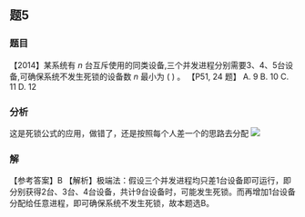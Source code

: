 ## 题5
### 题目
【2014】某系统有 $n$ 台互斥使用的同类设备,三个并发进程分别需要3、4、5台设备,可确保系统不发生死锁的设备数 $n$ 最小为 ( ) 。 【P51, 24 题】
A. 9 
B. 10 
C. 11 
D. 12
### 分析
这是死锁公式的应用，做错了，还是按照每个人差一个的思路去分配
![](https://img.hwenyi.tech/202411061357966.webp)
### 解
【参考答案】B
【解析】极端法：假设三个并发进程均只差1台设备即可运行，即分别获得2台、3台、4台设备，共计9台设备时，可能发生死锁。而再增加1台设备分配给任意进程，即可确保系统不发生死锁，故本题选B。